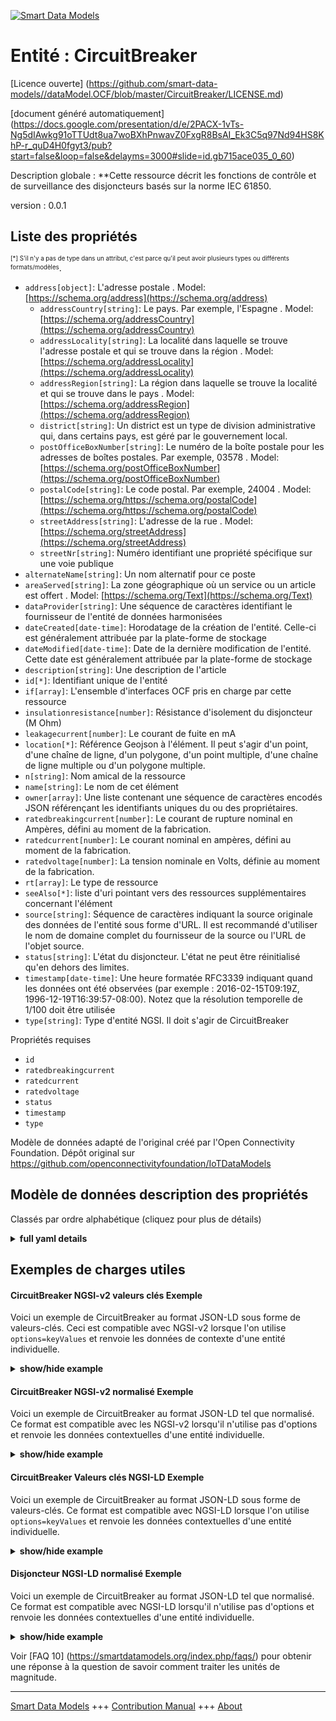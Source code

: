 <!-- 10-Header -->  
[![Smart Data Models](https://smartdatamodels.org/wp-content/uploads/2022/01/SmartDataModels_logo.png "Logo")](https://smartdatamodels.org)  
Entité : CircuitBreaker  
=======================<!-- /10-Header -->  
<!-- 15-License -->  
[Licence ouverte] (https://github.com/smart-data-models//dataModel.OCF/blob/master/CircuitBreaker/LICENSE.md)  
[document généré automatiquement] (https://docs.google.com/presentation/d/e/2PACX-1vTs-Ng5dIAwkg91oTTUdt8ua7woBXhPnwavZ0FxgR8BsAI_Ek3C5q97Nd94HS8KhP-r_quD4H0fgyt3/pub?start=false&loop=false&delayms=3000#slide=id.gb715ace035_0_60)  
<!-- /15-License -->  
<!-- 20-Description -->  
Description globale : **Cette ressource décrit les fonctions de contrôle et de surveillance des disjoncteurs basés sur la norme IEC 61850.  
version : 0.0.1  
<!-- /20-Description -->  
<!-- 30-PropertiesList -->  

## Liste des propriétés  

<sup><sub>[*] S'il n'y a pas de type dans un attribut, c'est parce qu'il peut avoir plusieurs types ou différents formats/modèles</sub></sup>.  
- `address[object]`: L'adresse postale  . Model: [https://schema.org/address](https://schema.org/address)	- `addressCountry[string]`: Le pays. Par exemple, l'Espagne  . Model: [https://schema.org/addressCountry](https://schema.org/addressCountry)  
	- `addressLocality[string]`: La localité dans laquelle se trouve l'adresse postale et qui se trouve dans la région  . Model: [https://schema.org/addressLocality](https://schema.org/addressLocality)  
	- `addressRegion[string]`: La région dans laquelle se trouve la localité et qui se trouve dans le pays  . Model: [https://schema.org/addressRegion](https://schema.org/addressRegion)  
	- `district[string]`: Un district est un type de division administrative qui, dans certains pays, est géré par le gouvernement local.    
	- `postOfficeBoxNumber[string]`: Le numéro de la boîte postale pour les adresses de boîtes postales. Par exemple, 03578  . Model: [https://schema.org/postOfficeBoxNumber](https://schema.org/postOfficeBoxNumber)  
	- `postalCode[string]`: Le code postal. Par exemple, 24004  . Model: [https://schema.org/https://schema.org/postalCode](https://schema.org/https://schema.org/postalCode)  
	- `streetAddress[string]`: L'adresse de la rue  . Model: [https://schema.org/streetAddress](https://schema.org/streetAddress)  
	- `streetNr[string]`: Numéro identifiant une propriété spécifique sur une voie publique    
- `alternateName[string]`: Un nom alternatif pour ce poste  - `areaServed[string]`: La zone géographique où un service ou un article est offert  . Model: [https://schema.org/Text](https://schema.org/Text)- `dataProvider[string]`: Une séquence de caractères identifiant le fournisseur de l'entité de données harmonisées  - `dateCreated[date-time]`: Horodatage de la création de l'entité. Celle-ci est généralement attribuée par la plate-forme de stockage  - `dateModified[date-time]`: Date de la dernière modification de l'entité. Cette date est généralement attribuée par la plate-forme de stockage  - `description[string]`: Une description de l'article  - `id[*]`: Identifiant unique de l'entité  - `if[array]`: L'ensemble d'interfaces OCF pris en charge par cette ressource  - `insulationresistance[number]`: Résistance d'isolement du disjoncteur (M Ohm)  - `leakagecurrent[number]`: Le courant de fuite en mA  - `location[*]`: Référence Geojson à l'élément. Il peut s'agir d'un point, d'une chaîne de ligne, d'un polygone, d'un point multiple, d'une chaîne de ligne multiple ou d'un polygone multiple.  - `n[string]`: Nom amical de la ressource  - `name[string]`: Le nom de cet élément  - `owner[array]`: Une liste contenant une séquence de caractères encodés JSON référençant les identifiants uniques du ou des propriétaires.  - `ratedbreakingcurrent[number]`: Le courant de rupture nominal en Ampères, défini au moment de la fabrication.  - `ratedcurrent[number]`: Le courant nominal en ampères, défini au moment de la fabrication.  - `ratedvoltage[number]`: La tension nominale en Volts, définie au moment de la fabrication.  - `rt[array]`: Le type de ressource  - `seeAlso[*]`: liste d'uri pointant vers des ressources supplémentaires concernant l'élément  - `source[string]`: Séquence de caractères indiquant la source originale des données de l'entité sous forme d'URL. Il est recommandé d'utiliser le nom de domaine complet du fournisseur de la source ou l'URL de l'objet source.  - `status[string]`: L'état du disjoncteur. L'état ne peut être réinitialisé qu'en dehors des limites.  - `timestamp[date-time]`: Une heure formatée RFC3339 indiquant quand les données ont été observées (par exemple : 2016-02-15T09:19Z, 1996-12-19T16:39:57-08:00). Notez que la résolution temporelle de 1/100 doit être utilisée  - `type[string]`: Type d'entité NGSI. Il doit s'agir de CircuitBreaker  <!-- /30-PropertiesList -->  
<!-- 35-RequiredProperties -->  
Propriétés requises  
- `id`  - `ratedbreakingcurrent`  - `ratedcurrent`  - `ratedvoltage`  - `status`  - `timestamp`  - `type`  <!-- /35-RequiredProperties -->  
<!-- 40-RequiredProperties -->  
Modèle de données adapté de l'original créé par l'Open Connectivity Foundation. Dépôt original sur https://github.com/openconnectivityfoundation/IoTDataModels  
<!-- /40-RequiredProperties -->  
<!-- 50-DataModelHeader -->  
## Modèle de données description des propriétés  
Classés par ordre alphabétique (cliquez pour plus de détails)  
<!-- /50-DataModelHeader -->  
<!-- 60-ModelYaml -->  
<details><summary><strong>full yaml details</strong></summary>    
```yaml  
CircuitBreaker:    
  description: This Resource describes functions for the control and monitoring of IEC 61850 based circuit breaker.    
  properties:    
    address:    
      description: The mailing address    
      properties:    
        addressCountry:    
          description: 'The country. For example, Spain'    
          type: string    
          x-ngsi:    
            model: https://schema.org/addressCountry    
            type: Property    
        addressLocality:    
          description: 'The locality in which the street address is, and which is in the region'    
          type: string    
          x-ngsi:    
            model: https://schema.org/addressLocality    
            type: Property    
        addressRegion:    
          description: 'The region in which the locality is, and which is in the country'    
          type: string    
          x-ngsi:    
            model: https://schema.org/addressRegion    
            type: Property    
        district:    
          description: 'A district is a type of administrative division that, in some countries, is managed by the local government'    
          type: string    
          x-ngsi:    
            type: Property    
        postOfficeBoxNumber:    
          description: 'The post office box number for PO box addresses. For example, 03578'    
          type: string    
          x-ngsi:    
            model: https://schema.org/postOfficeBoxNumber    
            type: Property    
        postalCode:    
          description: 'The postal code. For example, 24004'    
          type: string    
          x-ngsi:    
            model: https://schema.org/https://schema.org/postalCode    
            type: Property    
        streetAddress:    
          description: The street address    
          type: string    
          x-ngsi:    
            model: https://schema.org/streetAddress    
            type: Property    
        streetNr:    
          description: Number identifying a specific property on a public street    
          type: string    
          x-ngsi:    
            type: Property    
      type: object    
      x-ngsi:    
        model: https://schema.org/address    
        type: Property    
    alternateName:    
      description: An alternative name for this item    
      type: string    
      x-ngsi:    
        type: Property    
    areaServed:    
      description: The geographic area where a service or offered item is provided    
      type: string    
      x-ngsi:    
        model: https://schema.org/Text    
        type: Property    
    dataProvider:    
      description: A sequence of characters identifying the provider of the harmonised data entity    
      type: string    
      x-ngsi:    
        type: Property    
    dateCreated:    
      description: Entity creation timestamp. This will usually be allocated by the storage platform    
      format: date-time    
      type: string    
      x-ngsi:    
        type: Property    
    dateModified:    
      description: Timestamp of the last modification of the entity. This will usually be allocated by the storage platform    
      format: date-time    
      type: string    
      x-ngsi:    
        type: Property    
    description:    
      description: A description of this item    
      type: string    
      x-ngsi:    
        type: Property    
    id:    
      anyOf:    
        - description: Identifier format of any NGSI entity    
          maxLength: 256    
          minLength: 1    
          pattern: ^[\w\-\.\{\}\$\+\*\[\]`|~^@!,:\\]+$    
          type: string    
          x-ngsi:    
            type: Property    
        - description: Identifier format of any NGSI entity    
          format: uri    
          type: string    
          x-ngsi:    
            type: Property    
      description: Unique identifier of the entity    
      x-ngsi:    
        type: Property    
    if:    
      description: The OCF Interface set supported by this Resource    
      items:    
        enum:    
          - oic.if.s    
          - oic.if.baseline    
        type: string    
      minItems: 2    
      readOnly: true    
      type: array    
      uniqueItems: true    
      x-ngsi:    
        type: Property    
    insulationresistance:    
      description: Insulation resistance of circuit breaker (M Ohm)    
      readOnly: true    
      type: number    
      x-ngsi:    
        type: Property    
    leakagecurrent:    
      description: The leakage current in mA    
      readOnly: true    
      type: number    
      x-ngsi:    
        type: Property    
    location:    
      description: 'Geojson reference to the item. It can be Point, LineString, Polygon, MultiPoint, MultiLineString or MultiPolygon'    
      oneOf:    
        - description: Geojson reference to the item. Point    
          properties:    
            bbox:    
              items:    
                type: number    
              minItems: 4    
              type: array    
            coordinates:    
              items:    
                type: number    
              minItems: 2    
              type: array    
            type:    
              enum:    
                - Point    
              type: string    
          required:    
            - type    
            - coordinates    
          title: GeoJSON Point    
          type: object    
          x-ngsi:    
            type: GeoProperty    
        - description: Geojson reference to the item. LineString    
          properties:    
            bbox:    
              items:    
                type: number    
              minItems: 4    
              type: array    
            coordinates:    
              items:    
                items:    
                  type: number    
                minItems: 2    
                type: array    
              minItems: 2    
              type: array    
            type:    
              enum:    
                - LineString    
              type: string    
          required:    
            - type    
            - coordinates    
          title: GeoJSON LineString    
          type: object    
          x-ngsi:    
            type: GeoProperty    
        - description: Geojson reference to the item. Polygon    
          properties:    
            bbox:    
              items:    
                type: number    
              minItems: 4    
              type: array    
            coordinates:    
              items:    
                items:    
                  items:    
                    type: number    
                  minItems: 2    
                  type: array    
                minItems: 4    
                type: array    
              type: array    
            type:    
              enum:    
                - Polygon    
              type: string    
          required:    
            - type    
            - coordinates    
          title: GeoJSON Polygon    
          type: object    
          x-ngsi:    
            type: GeoProperty    
        - description: Geojson reference to the item. MultiPoint    
          properties:    
            bbox:    
              items:    
                type: number    
              minItems: 4    
              type: array    
            coordinates:    
              items:    
                items:    
                  type: number    
                minItems: 2    
                type: array    
              type: array    
            type:    
              enum:    
                - MultiPoint    
              type: string    
          required:    
            - type    
            - coordinates    
          title: GeoJSON MultiPoint    
          type: object    
          x-ngsi:    
            type: GeoProperty    
        - description: Geojson reference to the item. MultiLineString    
          properties:    
            bbox:    
              items:    
                type: number    
              minItems: 4    
              type: array    
            coordinates:    
              items:    
                items:    
                  items:    
                    type: number    
                  minItems: 2    
                  type: array    
                minItems: 2    
                type: array    
              type: array    
            type:    
              enum:    
                - MultiLineString    
              type: string    
          required:    
            - type    
            - coordinates    
          title: GeoJSON MultiLineString    
          type: object    
          x-ngsi:    
            type: GeoProperty    
        - description: Geojson reference to the item. MultiLineString    
          properties:    
            bbox:    
              items:    
                type: number    
              minItems: 4    
              type: array    
            coordinates:    
              items:    
                items:    
                  items:    
                    items:    
                      type: number    
                    minItems: 2    
                    type: array    
                  minItems: 4    
                  type: array    
                type: array    
              type: array    
            type:    
              enum:    
                - MultiPolygon    
              type: string    
          required:    
            - type    
            - coordinates    
          title: GeoJSON MultiPolygon    
          type: object    
          x-ngsi:    
            type: GeoProperty    
      x-ngsi:    
        type: GeoProperty    
    n:    
      description: Friendly name of the Resource    
      maxLength: 64    
      readOnly: true    
      type: string    
      x-ngsi:    
        type: Property    
    name:    
      description: The name of this item    
      type: string    
      x-ngsi:    
        type: Property    
    owner:    
      description: A List containing a JSON encoded sequence of characters referencing the unique Ids of the owner(s)    
      items:    
        anyOf:    
          - description: Identifier format of any NGSI entity    
            maxLength: 256    
            minLength: 1    
            pattern: ^[\w\-\.\{\}\$\+\*\[\]`|~^@!,:\\]+$    
            type: string    
            x-ngsi:    
              type: Property    
          - description: Identifier format of any NGSI entity    
            format: uri    
            type: string    
            x-ngsi:    
              type: Property    
        description: Unique identifier of the entity    
        x-ngsi:    
          type: Property    
      type: array    
      x-ngsi:    
        type: Property    
    ratedbreakingcurrent:    
      description: 'The rated breaking current in Ampere, defined at manufacturing time'    
      readOnly: true    
      type: number    
      x-ngsi:    
        type: Property    
    ratedcurrent:    
      description: 'The rated current in Ampere, defined at manufacturing time'    
      readOnly: true    
      type: number    
      x-ngsi:    
        type: Property    
    ratedvoltage:    
      description: 'The rated voltage in Volts, defined at manufacturing time'    
      readOnly: true    
      type: number    
      x-ngsi:    
        type: Property    
    rt:    
      description: The Resource Type    
      items:    
        enum:    
          - oic.r.circuitbreaker    
        maxLength: 64    
        type: string    
      minItems: 1    
      readOnly: true    
      type: array    
      uniqueItems: true    
      x-ngsi:    
        type: Property    
    seeAlso:    
      description: list of uri pointing to additional resources about the item    
      oneOf:    
        - items:    
            format: uri    
            type: string    
          minItems: 1    
          type: array    
        - format: uri    
          type: string    
      x-ngsi:    
        type: Property    
    source:    
      description: 'A sequence of characters giving the original source of the entity data as a URL. Recommended to be the fully qualified domain name of the source provider, or the URL to the source object'    
      type: string    
      x-ngsi:    
        type: Property    
    status:    
      description: The circuit breaker status. The status can only be reset out of bounds    
      enum:    
        - on    
        - off    
        - trip    
      readOnly: true    
      type: string    
      x-ngsi:    
        type: Property    
    timestamp:    
      description: 'An RFC3339 formatted time indicating when the data was observed (e.g.: 2016-02-15T09:19Z, 1996-12-19T16:39:57-08:00). Note that 1/100 time resolution should be used'    
      format: date-time    
      readOnly: true    
      type: string    
      x-ngsi:    
        type: Property    
    type:    
      description: NGSI entity type. It has to be CircuitBreaker    
      enum:    
        - CircuitBreaker    
      type: string    
      x-ngsi:    
        type: Property    
  required:    
    - status    
    - ratedcurrent    
    - ratedbreakingcurrent    
    - ratedvoltage    
    - timestamp    
    - id    
    - type    
  type: object    
  x-derived-from: https://raw.githubusercontent.com/openconnectivityfoundation/IoTDataModels/master/CircuitBreakerResURI.swagger.json    
  x-disclaimer: 'Redistribution and use in source and binary forms, with or without modification, are permitted  provided that the license conditions are met. Copyleft (c) 2022 Contributors to Smart Data Models Program'    
  x-license-url: https://github.com/smart-data-models/dataModel.OCF/blob/master/CircuitBreaker/LICENSE.md    
  x-model-schema: https://smart-data-models.github.io/dataModel.OCF/CircuitBreaker/schema.json    
  x-model-tags: OCF    
  x-version: 0.0.1    
```  
</details>    
<!-- /60-ModelYaml -->  
<!-- 70-MiddleNotes -->  
<!-- /70-MiddleNotes -->  
<!-- 80-Examples -->  
## Exemples de charges utiles  
#### CircuitBreaker NGSI-v2 valeurs clés Exemple  
Voici un exemple de CircuitBreaker au format JSON-LD sous forme de valeurs-clés. Ceci est compatible avec NGSI-v2 lorsque l'on utilise `options=keyValues` et renvoie les données de contexte d'une entité individuelle.  
<details><summary><strong>show/hide example</strong></summary>    
```json  
{  
    "id": "urn:ngsi-ld:CircuitBreaker:id:LGMX:15498127",  
    "dateCreated": "1971-09-22T10:38:32Z",  
    "dateModified": "2022-11-03T22:43:22Z",  
    "source": "Though who even response plan. Evidence author black wide clear.",  
    "name": "Check down on en",  
    "alternateName": "Size lay agree range take wonder. Mean us final ch",  
    "description": "Well property read throw star themselves. Stock avoid four key sit successful. Deal right prove arrive.",  
    "dataProvider": "Must can lot why success body citizen. A season born difference summer financial among.",  
    "owner": [  
        "urn:ngsi-ld:CircuitBreaker:items:YUBU:66545897",  
        "urn:ngsi-ld:CircuitBreaker:items:AGFD:76761477"  
    ],  
    "seeAlso": [  
        "urn:ngsi-ld:CircuitBreaker:items:EFEJ:04230683"  
    ],  
    "location": {  
        "type": "Point",  
        "coordinates": [  
            -31.2590175,  
            103.15369  
        ]  
    },  
    "address": {  
        "streetAddress": "Money brother air support side. Understand offer whom toward student long part.",  
        "addressLocality": "Always fear",  
        "addressRegion": "Blood approach item more",  
        "addressCountry": "Past red difference fall environmental father. Voice t",  
        "postalCode": "Others especially authority poor deep. Wro",  
        "postOfficeBoxNumber": "Cell go especially others land. Deal common T",  
        "streetNr": "North general pass trouble allow. Get member let shake. Adult purpose necessary.",  
        "district": "Six share much. Voice mean wear film side either treatment material. It find detail range energy."  
    },  
    "areaServed": "Window rest personal score. Federal water home Democrat fast food late. Car agent activity interview trade voice.",  
    "rt": [  
        "oic.r.circuitbreaker"  
    ],  
    "status": "trip",  
    "ratedcurrent": 867.5,  
    "ratedbreakingcurrent": 561.4,  
    "ratedvoltage": 717.8,  
    "leakagecurrent": 458.9,  
    "insulationresistance": 511.7,  
    "timestamp": "1985-05-05T10:12:08Z",  
    "n": "Idea exactly former light. Appear put tree sing several. Fight ",  
    "if": [  
        "oic.if.s",  
        "oic.if.baseline"  
    ],  
    "type": "CircuitBreaker"  
}  
```  
</details>  
#### CircuitBreaker NGSI-v2 normalisé Exemple  
Voici un exemple de CircuitBreaker au format JSON-LD tel que normalisé. Ce format est compatible avec les NGSI-v2 lorsqu'il n'utilise pas d'options et renvoie les données contextuelles d'une entité individuelle.  
<details><summary><strong>show/hide example</strong></summary>    
```json  
{  
    "id": "urn:ngsi-ld:CircuitBreaker:id:LGMX:15498127",  
    "dateCreated": {  
        "type": "DateTime",  
        "value": "1971-09-22T10:38:32Z"  
    },  
    "dateModified": {  
        "type": "DateTime",  
        "value": "2022-11-03T22:43:22Z"  
    },  
    "source": {  
        "type": "Text",  
        "value": "Though who even response plan. Evidence author black wide clear."  
    },  
    "name": {  
        "type": "Text",  
        "value": "Check down on en"  
    },  
    "alternateName": {  
        "type": "Text",  
        "value": "Size lay agree range take wonder. Mean us final ch"  
    },  
    "description": {  
        "type": "Text",  
        "value": "Well property read throw star themselves. Stock avoid four key sit successful. Deal right prove arrive."  
    },  
    "dataProvider": {  
        "type": "Text",  
        "value": "Must can lot why success body citizen. A season born difference summer financial among."  
    },  
    "owner": {  
        "type": "StructuredValue",  
        "value": [  
            "urn:ngsi-ld:CircuitBreaker:items:YUBU:66545897",  
            "urn:ngsi-ld:CircuitBreaker:items:AGFD:76761477"  
        ]  
    },  
    "seeAlso": {  
        "type": "StructuredValue",  
        "value": [  
            "urn:ngsi-ld:CircuitBreaker:items:EFEJ:04230683"  
        ]  
    },  
    "location": {  
        "type": "geo:json",  
        "value": {  
            "type": "Point",  
            "coordinates": [  
                -31.2590175,  
                103.15369  
            ]  
        }  
    },  
    "address": {  
        "type": "StructuredValue",  
        "value": {  
            "streetAddress": "Money brother air support side. Understand offer whom toward student long part.",  
            "addressLocality": "Always fear",  
            "addressRegion": "Blood approach item more",  
            "addressCountry": "Past red difference fall environmental father. Voice t",  
            "postalCode": "Others especially authority poor deep. Wro",  
            "postOfficeBoxNumber": "Cell go especially others land. Deal common T",  
            "streetNr": "North general pass trouble allow. Get member let shake. Adult purpose necessary.",  
            "district": "Six share much. Voice mean wear film side either treatment material. It find detail range energy."  
        }  
    },  
    "areaServed": {  
        "type": "Text",  
        "value": "Window rest personal score. Federal water home Democrat fast food late. Car agent activity interview trade voice."  
    },  
    "rt": {  
        "type": "StructuredValue",  
        "value": [  
            "oic.r.circuitbreaker"  
        ]  
    },  
    "status": {  
        "type": "Text",  
        "value": "trip"  
    },  
    "ratedcurrent": {  
        "type": "Number",  
        "value": 867.5  
    },  
    "ratedbreakingcurrent": {  
        "type": "Number",  
        "value": 561.4  
    },  
    "ratedvoltage": {  
        "type": "Number",  
        "value": 717.8  
    },  
    "leakagecurrent": {  
        "type": "Number",  
        "value": 458.9  
    },  
    "insulationresistance": {  
        "type": "Number",  
        "value": 511.7  
    },  
    "timestamp": {  
        "type": "DateTime",  
        "value": "1985-05-05T10:12:08Z"  
    },  
    "n": {  
        "type": "Text",  
        "value": "Idea exactly former light. Appear put tree sing several. Fight "  
    },  
    "if": {  
        "type": "StructuredValue",  
        "value": [  
            "oic.if.s",  
            "oic.if.baseline"  
        ]  
    },  
    "type": "CircuitBreaker"  
}  
```  
</details>  
#### CircuitBreaker Valeurs clés NGSI-LD Exemple  
Voici un exemple de CircuitBreaker au format JSON-LD sous forme de valeurs-clés. Ce format est compatible avec NGSI-LD lorsque l'on utilise `options=keyValues` et renvoie les données contextuelles d'une entité individuelle.  
<details><summary><strong>show/hide example</strong></summary>    
```json  
{  
    "id": "urn:ngsi-ld:CircuitBreaker:id:LGMX:15498127",  
    "dateCreated": "1971-09-22T10:38:32Z",  
    "dateModified": "2022-11-03T22:43:22Z",  
    "source": "Though who even response plan. Evidence author black wide clear.",  
    "name": "Check down on en",  
    "alternateName": "Size lay agree range take wonder. Mean us final ch",  
    "description": "Well property read throw star themselves. Stock avoid four key sit successful. Deal right prove arrive.",  
    "dataProvider": "Must can lot why success body citizen. A season born difference summer financial among.",  
    "owner": [  
        "urn:ngsi-ld:CircuitBreaker:items:YUBU:66545897",  
        "urn:ngsi-ld:CircuitBreaker:items:AGFD:76761477"  
    ],  
    "seeAlso": [  
        "urn:ngsi-ld:CircuitBreaker:items:EFEJ:04230683"  
    ],  
    "location": {  
        "type": "Point",  
        "coordinates": [  
            -31.2590175,  
            103.15369  
        ]  
    },  
    "address": {  
        "streetAddress": "Money brother air support side. Understand offer whom toward student long part.",  
        "addressLocality": "Always fear",  
        "addressRegion": "Blood approach item more",  
        "addressCountry": "Past red difference fall environmental father. Voice t",  
        "postalCode": "Others especially authority poor deep. Wro",  
        "postOfficeBoxNumber": "Cell go especially others land. Deal common T",  
        "streetNr": "North general pass trouble allow. Get member let shake. Adult purpose necessary.",  
        "district": "Six share much. Voice mean wear film side either treatment material. It find detail range energy."  
    },  
    "areaServed": "Window rest personal score. Federal water home Democrat fast food late. Car agent activity interview trade voice.",  
    "rt": [  
        "oic.r.circuitbreaker"  
    ],  
    "status": "trip",  
    "ratedcurrent": 867.5,  
    "ratedbreakingcurrent": 561.4,  
    "ratedvoltage": 717.8,  
    "leakagecurrent": 458.9,  
    "insulationresistance": 511.7,  
    "timestamp": "1985-05-05T10:12:08Z",  
    "n": "Idea exactly former light. Appear put tree sing several. Fight ",  
    "if": [  
        "oic.if.s",  
        "oic.if.baseline"  
    ],  
    "type": "CircuitBreaker",  
    "@context": [  
        "https://smartdatamodels.org/context.jsonld"  
    ]  
}  
```  
</details>  
#### Disjoncteur NGSI-LD normalisé Exemple  
Voici un exemple de CircuitBreaker au format JSON-LD tel que normalisé. Ce format est compatible avec NGSI-LD lorsqu'il n'utilise pas d'options et renvoie les données contextuelles d'une entité individuelle.  
<details><summary><strong>show/hide example</strong></summary>    
```json  
{  
    "id": "urn:ngsi-ld:CircuitBreaker:id:LGMX:15498127",  
    "dateCreated": {  
        "type": "Property",  
        "value": {  
            "@type": "DateTime",  
            "@value": "1971-09-22T10:38:32Z"  
        }  
    },  
    "dateModified": {  
        "type": "Property",  
        "value": {  
            "@type": "DateTime",  
            "@value": "2022-11-03T22:43:22Z"  
        }  
    },  
    "source": {  
        "type": "Property",  
        "value": "Though who even response plan. Evidence author black wide clear."  
    },  
    "name": {  
        "type": "Property",  
        "value": "Check down on en"  
    },  
    "alternateName": {  
        "type": "Property",  
        "value": "Size lay agree range take wonder. Mean us final ch"  
    },  
    "description": {  
        "type": "Property",  
        "value": "Well property read throw star themselves. Stock avoid four key sit successful. Deal right prove arrive."  
    },  
    "dataProvider": {  
        "type": "Property",  
        "value": "Must can lot why success body citizen. A season born difference summer financial among."  
    },  
    "owner": {  
        "type": "Property",  
        "value": [  
            "urn:ngsi-ld:CircuitBreaker:items:YUBU:66545897",  
            "urn:ngsi-ld:CircuitBreaker:items:AGFD:76761477"  
        ]  
    },  
    "seeAlso": {  
        "type": "Property",  
        "value": [  
            "urn:ngsi-ld:CircuitBreaker:items:EFEJ:04230683"  
        ]  
    },  
    "location": {  
        "type": "GeoProperty",  
        "value": {  
            "type": "Point",  
            "coordinates": [  
                -31.2590175,  
                103.15369  
            ]  
        }  
    },  
    "address": {  
        "type": "Property",  
        "value": {  
            "streetAddress": "Money brother air support side. Understand offer whom toward student long part.",  
            "addressLocality": "Always fear",  
            "addressRegion": "Blood approach item more",  
            "addressCountry": "Past red difference fall environmental father. Voice t",  
            "postalCode": "Others especially authority poor deep. Wro",  
            "postOfficeBoxNumber": "Cell go especially others land. Deal common T",  
            "streetNr": "North general pass trouble allow. Get member let shake. Adult purpose necessary.",  
            "district": "Six share much. Voice mean wear film side either treatment material. It find detail range energy."  
        }  
    },  
    "areaServed": {  
        "type": "Property",  
        "value": "Window rest personal score. Federal water home Democrat fast food late. Car agent activity interview trade voice."  
    },  
    "rt": {  
        "type": "Property",  
        "value": [  
            "oic.r.circuitbreaker"  
        ]  
    },  
    "status": {  
        "type": "Property",  
        "value": "trip"  
    },  
    "ratedcurrent": {  
        "type": "Property",  
        "value": 867.5  
    },  
    "ratedbreakingcurrent": {  
        "type": "Property",  
        "value": 561.4  
    },  
    "ratedvoltage": {  
        "type": "Property",  
        "value": 717.8  
    },  
    "leakagecurrent": {  
        "type": "Property",  
        "value": 458.9  
    },  
    "insulationresistance": {  
        "type": "Property",  
        "value": 511.7  
    },  
    "timestamp": {  
        "type": "Property",  
        "value": {  
            "@type": "DateTime",  
            "@value": "1985-05-05T10:12:08Z"  
        }  
    },  
    "n": {  
        "type": "Property",  
        "value": "Idea exactly former light. Appear put tree sing several. Fight "  
    },  
    "if": {  
        "type": "Property",  
        "value": [  
            "oic.if.s",  
            "oic.if.baseline"  
        ]  
    },  
    "type": "CircuitBreaker",  
    "@context": [  
        "https://smartdatamodels.org/context.jsonld"  
    ]  
}  
```  
</details><!-- /80-Examples -->  
<!-- 90-FooterNotes -->  
<!-- /90-FooterNotes -->  
<!-- 95-Units -->  
Voir [FAQ 10] (https://smartdatamodels.org/index.php/faqs/) pour obtenir une réponse à la question de savoir comment traiter les unités de magnitude.  
<!-- /95-Units -->  
<!-- 97-LastFooter -->  
---  
[Smart Data Models](https://smartdatamodels.org) +++ [Contribution Manual](https://bit.ly/contribution_manual) +++ [About](https://bit.ly/Introduction_SDM)<!-- /97-LastFooter -->  
